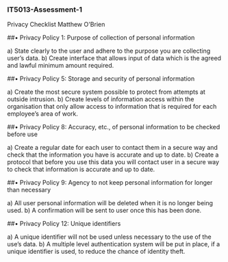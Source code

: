 ### IT5013-Assessment-1
Privacy Checklist Matthew O'Brien

##•	Privacy Policy 1: Purpose of collection of personal information

a) State clearly to the user and adhere to the purpose you are collecting user’s data.
b) Create interface that allows input of data which is the agreed and lawful minimum amount required.

##•	Privacy Policy 5: Storage and security of personal information

a) Create the most secure system possible to protect from attempts at outside intrusion.
b) Create levels of information access within the organisation that only allow access to information that is required for each employee’s area of work.

##•	Privacy Policy 8: Accuracy, etc., of personal information to be checked before use

a) Create a regular date for each user to contact them in a secure way and check that the information you have is accurate and up to date.
b) Create a protocol that before you use this data you will contact user in a secure way to check that information is accurate and up to date. 

##•	Privacy Policy 9: Agency to not keep personal information for longer than necessary

a) All user personal information will be deleted when it is no longer being used.
b) A confirmation will be sent to user once this has been done.

##•	Privacy Policy 12: Unique identifiers

a) A unique identifier will not be used unless necessary to the use of the use’s data.
b) A multiple level authentication system will be put in place, if a unique identifier is used, to reduce the chance of identity theft.

